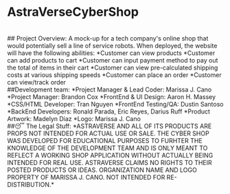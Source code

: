 # AstraVerseCyberShop
<br>
## Project Overview: 
A mock-up for a tech company's online shop that would potentially sell a line of service robots. 
When deployed, the website will have the following abilities: 
*Customer can view products
*Customer can add products to cart
*Customer can input payment method to pay out the total of items in their cart
*Customer can view pre-calculated shipping costs at various shipping speeds 
*Customer can place an order <FEATURE WILL NOT WORK IN MOCK UP TO AVOID FINALIZED BANK CHARGES>
*Customer can view/track order
<br>  
  ##Development team:
  *Project Manager & Lead Coder: Marissa J. Cano 
  *Project Manager: Brandon Cox
  *FrontEnd & UI Design: Aaron H. Massey
  *CSS/HTML Developer: Tran Nguyen 
  *FrontEnd Testing/QA: Dustin Santoso
  *BackEnd Developers: Ronald Parada, Eric Reyes, Darius Ruff 
  *Product Artwork: Madelyn Diaz
  *Logo: Marissa J. Cano
<br>
 ##😴 The Legal Stuff: 
*ASTRAVERSE AND ALL OF ITS PRODUCTS ARE PROPS NOT INTENDED FOR ACTUAL USE OR SALE. THE CYBER SHOP WAS DEVELOPED FOR EDUCATIONAL PURPOSES TO FURHTER THE KNOWLEDGE OF THE DEVELOPMENT TEAM AND IS ONLY MEANT TO REFLECT A WORKING SHOP APPLICATION WITHOUT ACTUALLY BEING INTENDED FOR REAL USE. ASTRAVERSE CLAIMS NO RIGHTS TO THEIR POSTED PRODUCTS OR IDEAS. ORGANIZATION NAME AND LOGO PROPERTY OF MARISSA J. CANO. NOT INTENDED FOR RE-DISTRIBUTION.*
